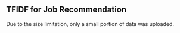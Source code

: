 <h2>TFIDF for Job Recommendation</h2>

Due to the size limitation, only a small portion of data was uploaded.
